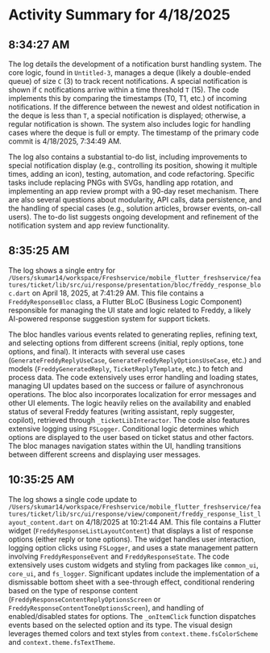 # Activity Summary for 4/18/2025

## 8:34:27 AM
The log details the development of a notification burst handling system.  The core logic, found in `Untitled-3`, manages a deque (likely a double-ended queue) of size `C` (3) to track recent notifications.  A special notification is shown if `C` notifications arrive within a time threshold `T` (15).  The code implements this by comparing the timestamps (T0, T1, etc.) of incoming notifications.  If the difference between the newest and oldest notification in the deque is less than `T`, a special notification is displayed; otherwise, a regular notification is shown.  The system also includes logic for handling cases where the deque is full or empty.  The timestamp of the primary code commit is 4/18/2025, 7:34:49 AM.

The log also contains a substantial to-do list, including improvements to special notification display (e.g., controlling its position, showing it multiple times, adding an icon), testing, automation, and code refactoring.  Specific tasks include  replacing PNGs with SVGs, handling app rotation, and implementing an app review prompt with a 90-day reset mechanism.  There are also several questions about modularity, API calls, data persistence, and the handling of special cases (e.g., solution articles, browser events, on-call users).  The to-do list suggests ongoing development and refinement of the notification system and app review functionality.


## 8:35:25 AM
The log shows a single entry for `/Users/skumar14/workspace/Freshservice/mobile_flutter_freshservice/features/ticket/lib/src/ui/response/presentation/bloc/freddy_response_bloc.dart` on April 18, 2025, at 7:41:29 AM.  This file contains a `FreddyResponseBloc` class, a Flutter BLoC (Business Logic Component) responsible for managing the UI state and logic related to Freddy, a likely AI-powered response suggestion system for support tickets.

The bloc handles various events related to generating replies, refining text, and selecting options from different screens (initial, reply options, tone options, and final).  It interacts with several use cases (`GenerateFreddyReplyUseCase`, `GenerateFreddyReplyOptionsUseCase`, etc.) and models (`FreddyGeneratedReply`, `TicketReplyTemplate`, etc.) to fetch and process data.  The code extensively uses error handling and loading states, managing UI updates based on the success or failure of asynchronous operations.  The bloc also incorporates localization for error messages and other UI elements.  The logic heavily relies on the availability and enabled status of several Freddy features (writing assistant, reply suggester, copilot), retrieved through `_ticketLibInteractor`.  The code also features extensive logging using `FSLogger`.  Conditional logic determines which options are displayed to the user based on ticket status and other factors.  The bloc manages navigation states within the UI, handling transitions between different screens and displaying user messages.


## 10:35:25 AM
The log shows a single code update to `/Users/skumar14/workspace/Freshservice/mobile_flutter_freshservice/features/ticket/lib/src/ui/response/view/component/freddy_response_list_layout_content.dart` on 4/18/2025 at 10:21:44 AM.  This file contains a Flutter widget (`FreddyResponseListLayoutContent`) that displays a list of response options (either reply or tone options).  The widget handles user interaction, logging option clicks using `FSLogger`, and uses a state management pattern involving `FreddyResponseEvent` and `FreddyResponseState`.  The code extensively uses custom widgets and styling from packages like `common_ui`, `core_ui`, and `fs_logger`.  Significant updates include the implementation of a dismissable bottom sheet with a see-through effect,  conditional rendering based on the type of response content (`FreddyResponseContentReplyOptionsScreen` or `FreddyResponseContentToneOptionsScreen`), and handling of enabled/disabled states for options.  The `_onItemClick` function dispatches events based on the selected option and its type.  The visual design leverages themed colors and text styles from `context.theme.fsColorScheme` and `context.theme.fsTextTheme`.
